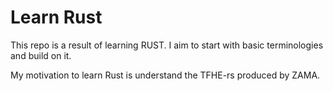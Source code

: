 # Learn Rust
This repo is a result of learning RUST. I aim to start with basic terminologies and
build on it. 

My motivation to learn Rust is understand the TFHE-rs produced by ZAMA.
